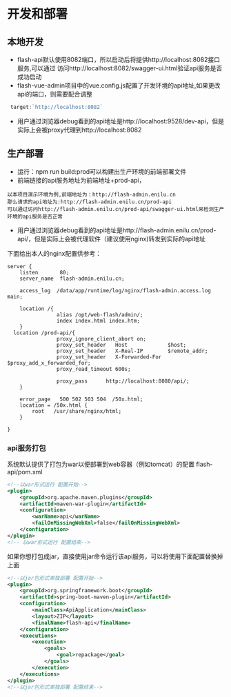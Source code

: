 # 开发和部署

## 本地开发
- flash-api默认使用8082端口，所以启动后将提供http://localhost:8082接口服务,可以通过 访问http://localhost:8082/swagger-ui.html验证api服务是否成功启动
- flash-vue-admin项目中的vue.config.js配置了开发环境的api地址,如果更改api的端口，则需要配合调整
```javascript
 target:`http://localhost:8082`
```
- 用户通过浏览器debug看到的api地址是http://localhost:9528/dev-api，但是实际上会被proxy代理到http://localhost:8082



## 生产部署

- 运行：npm run build:prod可以构建出生产环境的前端部署文件
- 前端链接的api服务地址为前端地址+prod-api，
```
以本项目演示环境为例,前端地址为：http://flash-admin.enilu.cn
那么请求的api地址为:http://flash-admin.enilu.cn/prod-api
可以通过访问http://flash-admin.enilu.cn/prod-api/swagger-ui.html来检测生产环境的api服务是否正常
```

- 用户通过浏览器debug看到的api地址是http://flash-admin.enilu.cn/prod-api/，但是实际上会被代理软件（建议使用nginx)转发到实际的api地址


下面给出本人的nginx配置供参考：
```
server {
    listen       80;
    server_name  flash-admin.enilu.cn;

    access_log  /data/app/runtime/log/nginx/flash-admin.access.log  main;
    
    location /{
                alias /opt/web-flash/admin/;
                index index.html index.htm;
    }
  location /prod-api/{
                proxy_ignore_client_abort on;
                proxy_set_header   Host             $host;
                proxy_set_header   X-Real-IP        $remote_addr;
                proxy_set_header   X-Forwarded-For $proxy_add_x_forwarded_for;
                proxy_read_timeout 600s;

                proxy_pass      http://localhost:8080/api/;
    }

    error_page   500 502 503 504  /50x.html;
    location = /50x.html {
        root   /usr/share/nginx/html;
    }

}

```

### api服务打包
系统默认提供了打包为war以便部署到web容器（例如tomcat）的配置
flash-api/pom.xml
```xml
<!--以war形式运行 配置开始-->
<plugin>
    <groupId>org.apache.maven.plugins</groupId>
    <artifactId>maven-war-plugin</artifactId>
    <configuration>
        <warName>api</warName>
        <failOnMissingWebXml>false</failOnMissingWebXml>
    </configuration>
</plugin>
<!-- 以war形式运行 配置结束-->
```

如果你想打包成jar，直接使用jar命令运行该api服务，可以将使用下面配置替换掉上面
```xml
<!--以jar包形式单独部署 配置开始-->
<plugin>
    <groupId>org.springframework.boot</groupId>
    <artifactId>spring-boot-maven-plugin</artifactId>
    <configuration>
        <mainClass>ApiApplication</mainClass>
        <layout>ZIP</layout>
        <finalName>flash-api</finalName>
    </configuration>
    <executions>
        <execution>
            <goals>
                <goal>repackage</goal>
            </goals>
        </execution>
    </executions>
</plugin>
<!--以jar包形式单独部署 配置结束-->
```

